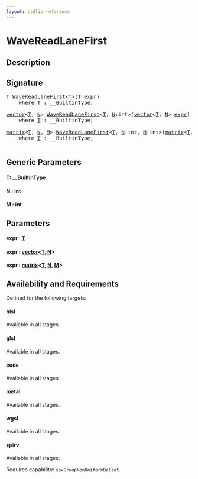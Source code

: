 ```yaml
---
layout: stdlib-reference
---
```


# WaveReadLaneFirst

## Description





## Signature 

<pre>
<a href="wavereadlanefirst-048c.html#typeparam-T" class="code_type">T</a> <a href="wavereadlanefirst-048c.html">WaveReadLaneFirst</a>&lt;<a href="wavereadlanefirst-048c.html#typeparam-T" class="code_type">T</a>&gt;(<a href="wavereadlanefirst-048c.html#typeparam-T" class="code_type">T</a> <a href="wavereadlanefirst-048c.html#decl-expr" class="code_param">expr</a>)
    <span class='code_keyword'>where</span> <a href="wavereadlanefirst-048c.html#typeparam-T" class="code_type">T</a> : __BuiltinType;

<a href="../types/vector/index.html" class="code_type">vector</a>&lt;<a href="wavereadlanefirst-048c.html#typeparam-T" class="code_type">T</a>, <a href="wavereadlanefirst-048c.html#decl-N" class="code_var">N</a>&gt; <a href="wavereadlanefirst-048c.html">WaveReadLaneFirst</a>&lt;<a href="wavereadlanefirst-048c.html#typeparam-T" class="code_type">T</a>, <a href="wavereadlanefirst-048c.html#decl-N" class="code_var">N</a>:<span class="code_keyword">int</span>&gt;(<a href="../types/vector/index.html" class="code_type">vector</a>&lt;<a href="wavereadlanefirst-048c.html#typeparam-T" class="code_type">T</a>, <a href="wavereadlanefirst-048c.html#decl-N" class="code_var">N</a>&gt; <a href="wavereadlanefirst-048c.html#decl-expr" class="code_param">expr</a>)
    <span class='code_keyword'>where</span> <a href="wavereadlanefirst-048c.html#typeparam-T" class="code_type">T</a> : __BuiltinType;

<a href="../types/matrix/index.html" class="code_type">matrix</a>&lt;<a href="wavereadlanefirst-048c.html#typeparam-T" class="code_type">T</a>, <a href="wavereadlanefirst-048c.html#decl-N" class="code_var">N</a>, <a href="wavereadlanefirst-048c.html#decl-M" class="code_var">M</a>&gt; <a href="wavereadlanefirst-048c.html">WaveReadLaneFirst</a>&lt;<a href="wavereadlanefirst-048c.html#typeparam-T" class="code_type">T</a>, <a href="wavereadlanefirst-048c.html#decl-N" class="code_var">N</a>:<span class="code_keyword">int</span>, <a href="wavereadlanefirst-048c.html#decl-M" class="code_var">M</a>:<span class="code_keyword">int</span>&gt;(<a href="../types/matrix/index.html" class="code_type">matrix</a>&lt;<a href="wavereadlanefirst-048c.html#typeparam-T" class="code_type">T</a>, <a href="wavereadlanefirst-048c.html#decl-N" class="code_var">N</a>, <a href="wavereadlanefirst-048c.html#decl-M" class="code_var">M</a>&gt; <a href="wavereadlanefirst-048c.html#decl-expr" class="code_param">expr</a>)
    <span class='code_keyword'>where</span> <a href="wavereadlanefirst-048c.html#typeparam-T" class="code_type">T</a> : __BuiltinType;

</pre>

## Generic Parameters

####  <a id="typeparam-T"></a>T: \_\_BuiltinType
####  <a id="decl-N"></a>N  : int
####  <a id="decl-M"></a>M  : int

## Parameters

####  <a id="decl-expr"></a>expr  : [T](wavereadlanefirst-048c#typeparam-T)
####  <a id="decl-expr"></a>expr  : [vector](../types/vector/index)\<[T](../types/vector/index#typeparam-T), [N](../types/vector/index#decl-N)\>
####  <a id="decl-expr"></a>expr  : [matrix](../types/matrix/index)\<[T](../types/matrix/t-0), [N](../types/matrix/index#decl-N), [M](../types/matrix/index#decl-M)\>

## Availability and Requirements

Defined for the following targets:

#### hlsl
Available in all stages.

#### glsl
Available in all stages.

#### cuda
Available in all stages.

#### metal
Available in all stages.

#### wgsl
Available in all stages.

#### spirv
Available in all stages.

Requires capability: `spvGroupNonUniformBallot`.


